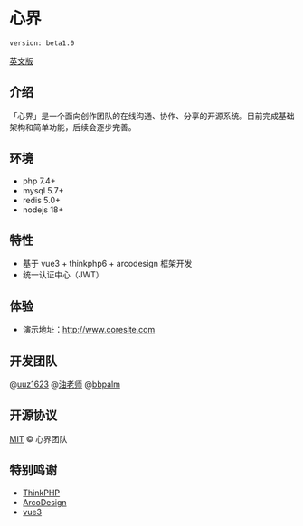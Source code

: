 # 心界

`version: beta1.0`

[英文版](README.md)

## 介绍

「心界」是一个面向创作团队的在线沟通、协作、分享的开源系统。目前完成基础架构和简单功能，后续会逐步完善。

## 环境

- php 7.4+
- mysql 5.7+
- redis 5.0+
- nodejs 18+

## 特性

- 基于 vue3 + thinkphp6 + arcodesign 框架开发
- 统一认证中心（JWT）

## 体验

- 演示地址：http://www.coresite.com

## 开发团队

@[uuz1623](https://github.com/uuz1632) @[油老师](https://github.com/yoniu) @[bbpalm](https://github.com/bbpalm)

## 开源协议

[MIT](https://github.com/master/LICENSE) © 心界团队

## 特别鸣谢

- [ThinkPHP](https://github.com/top-think/think)
- [ArcoDesign](https://github.com/arco-design)
- [vue3](https://github.com/vuejs)
